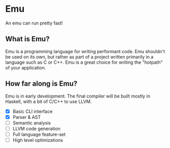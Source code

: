 # Emu
An emu can run pretty fast!
## What is Emu?
Emu is a programming language for writing performant code. Emu shouldn't be used on its own, but rather as part of a project written primarily in a language such as C or C++. Emu is a great choice for writing the "hotpath" of your application.
## How far along is Emu?
Emu is in early development. The final compiler will be built mostly in Haskell, with a bit of C/C++ to use LLVM.

- [x] Basic CLI interface
- [x] Parser & AST
- [ ] Semantic analysis
- [ ] LLVM code generation
- [ ] Full language feature-set
- [ ] High level optimizations
